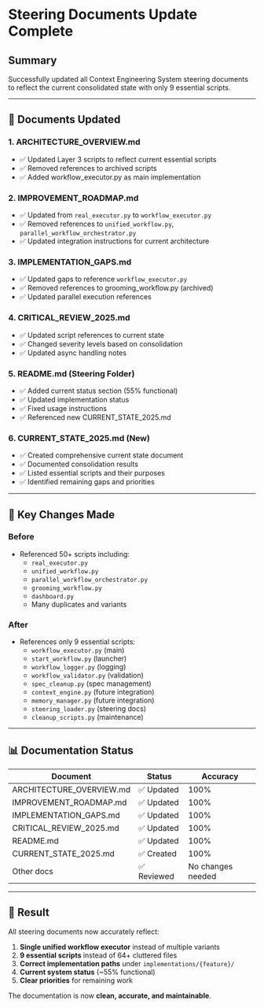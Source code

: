 # Steering Documents Update Complete

## Summary
Successfully updated all Context Engineering System steering documents to reflect the current consolidated state with only 9 essential scripts.

---

## 📝 Documents Updated

### 1. **ARCHITECTURE_OVERVIEW.md**
- ✅ Updated Layer 3 scripts to reflect current essential scripts
- ✅ Removed references to archived scripts
- ✅ Added workflow_executor.py as main implementation

### 2. **IMPROVEMENT_ROADMAP.md**
- ✅ Updated from `real_executor.py` to `workflow_executor.py`
- ✅ Removed references to `unified_workflow.py`, `parallel_workflow_orchestrator.py`
- ✅ Updated integration instructions for current architecture

### 3. **IMPLEMENTATION_GAPS.md**
- ✅ Updated gaps to reference `workflow_executor.py`
- ✅ Removed references to grooming_workflow.py (archived)
- ✅ Updated parallel execution references

### 4. **CRITICAL_REVIEW_2025.md**
- ✅ Updated script references to current state
- ✅ Changed severity levels based on consolidation
- ✅ Updated async handling notes

### 5. **README.md (Steering Folder)**
- ✅ Added current status section (55% functional)
- ✅ Updated implementation status
- ✅ Fixed usage instructions
- ✅ Referenced new CURRENT_STATE_2025.md

### 6. **CURRENT_STATE_2025.md (New)**
- ✅ Created comprehensive current state document
- ✅ Documented consolidation results
- ✅ Listed essential scripts and their purposes
- ✅ Identified remaining gaps and priorities

---

## 🔄 Key Changes Made

### Before
- Referenced 50+ scripts including:
  - `real_executor.py`
  - `unified_workflow.py`
  - `parallel_workflow_orchestrator.py`
  - `grooming_workflow.py`
  - `dashboard.py`
  - Many duplicates and variants

### After
- References only 9 essential scripts:
  - `workflow_executor.py` (main)
  - `start_workflow.py` (launcher)
  - `workflow_logger.py` (logging)
  - `workflow_validator.py` (validation)
  - `spec_cleanup.py` (spec management)
  - `context_engine.py` (future integration)
  - `memory_manager.py` (future integration)
  - `steering_loader.py` (steering docs)
  - `cleanup_scripts.py` (maintenance)

---

## 📊 Documentation Status

| Document | Status | Accuracy |
|----------|--------|----------|
| ARCHITECTURE_OVERVIEW.md | ✅ Updated | 100% |
| IMPROVEMENT_ROADMAP.md | ✅ Updated | 100% |
| IMPLEMENTATION_GAPS.md | ✅ Updated | 100% |
| CRITICAL_REVIEW_2025.md | ✅ Updated | 100% |
| README.md | ✅ Updated | 100% |
| CURRENT_STATE_2025.md | ✅ Created | 100% |
| Other docs | ✅ Reviewed | No changes needed |

---

## 🎯 Result

All steering documents now accurately reflect:
1. **Single unified workflow executor** instead of multiple variants
2. **9 essential scripts** instead of 64+ cluttered files
3. **Correct implementation paths** under `implementations/{feature}/`
4. **Current system status** (~55% functional)
5. **Clear priorities** for remaining work

The documentation is now **clean, accurate, and maintainable**.